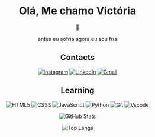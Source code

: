 <div align="center">
 <h1>Olá, Me chamo Victória </h1>👋  
</div>
<div align="center">
  <p>
    antes eu sofria agora eu sou fria
  </p>

</div>
<div align="center">
<h2> 
  Contacts
</h2>
  
[![Instagram](https://img.shields.io/badge/-Instagram-%23E4405F?style=for-the-badge&logo=instagram&logoColor=white)](https://www.instagram.com/vivavivick/)
[![LinkedIn](https://img.shields.io/badge/LinkedIn-0077B5?style=for-the-badge&logo=linkedin&logoColor=white)](https://www.linkedin.com/in//)
[![Gmail](https://img.shields.io/badge/Gmail-333333?style=for-the-badge&logo=gmail&logoColor=red)](mailto:victoriasilva.viva@gmail.com)
  
</div>
 <div align="center">
   <h2>
     Learning
   </h2>
   
![HTML5](https://img.shields.io/badge/HTML5-E34F26?style=for-the-badge&logo=html5&logoColor=white)
![CSS3](https://img.shields.io/badge/CSS3-1572B6?style=for-the-badge&logo=css3&logoColor=white)
![JavaScript](https://img.shields.io/badge/JavaScript-F7DF1E?style=for-the-badge&logo=javascript&logoColor=black)
![Python](https://img.shields.io/badge/python-3670A0?style=for-the-badge&logo=python&logoColor=ffdd54)
![Git](https://img.shields.io/badge/GIT-E44C30?style=for-the-badge&logo=git&logoColor=white)
![Vscode](https://img.shields.io/badge/Vscode-007ACC?style=for-the-badge&logo=visual-studio-code&logoColor=white)
 </div>

<div align="center">
  
![GitHub Stats](https://github-readme-stats.vercel.app/api?username=VivaVivick&theme=transparent&bg_color=000&border_color=30A3DC&show_icons=true&icon_color=30A3DC&title_color=E94D5F&text_color=FFF)

![Top Langs](https://github-readme-stats-git-masterrstaa-rickstaa.vercel.app/api/top-langs/?username=Vivavivick&bg_color=000&border_color=30A3DC&title_color=E94D5F&text_color=FFF)
  

</div>

